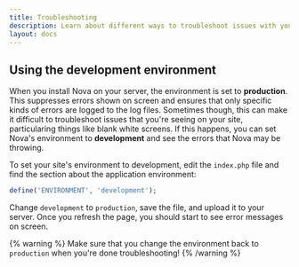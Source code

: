 ```yaml
---
title: Troubleshooting
description: Learn about different ways to troubleshoot issues with your Nova site.
layout: docs
---
```


## Using the development environment

When you install Nova on your server, the environment is set to **production**. This suppresses errors shown on screen and ensures that only specific kinds of errors are logged to the log files. Sometimes though, this can make it difficult to troubleshoot issues that you're seeing on your site, particularing things like blank white screens. If this happens, you can set Nova's environment to **development** and see the errors that Nova may be throwing.

To set your site's environment to development, edit the `index.php` file and find the section about the application environment:

```php
define('ENVIRONMENT', 'development');
```

Change `development` to `production`, save the file, and upload it to your server. Once you refresh the page, you should start to see error messages on screen.

{% warning %}
Make sure that you change the environment back to `production` when you're done troubleshooting!
{% /warning %}